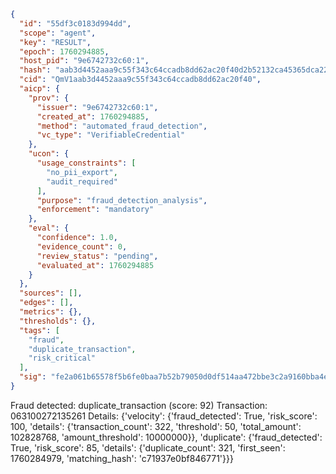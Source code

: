 ```json
{
  "id": "55df3c0183d994dd",
  "scope": "agent",
  "key": "RESULT",
  "epoch": 1760294885,
  "host_pid": "9e6742732c60:1",
  "hash": "aab3d4452aaa9c55f343c64ccadb8dd62ac20f40d2b52132ca45365dca229a26",
  "cid": "QmV1aab3d4452aaa9c55f343c64ccadb8dd62ac20f40",
  "aicp": {
    "prov": {
      "issuer": "9e6742732c60:1",
      "created_at": 1760294885,
      "method": "automated_fraud_detection",
      "vc_type": "VerifiableCredential"
    },
    "ucon": {
      "usage_constraints": [
        "no_pii_export",
        "audit_required"
      ],
      "purpose": "fraud_detection_analysis",
      "enforcement": "mandatory"
    },
    "eval": {
      "confidence": 1.0,
      "evidence_count": 0,
      "review_status": "pending",
      "evaluated_at": 1760294885
    }
  },
  "sources": [],
  "edges": [],
  "metrics": {},
  "thresholds": {},
  "tags": [
    "fraud",
    "duplicate_transaction",
    "risk_critical"
  ],
  "sig": "fe2a061b65578f5b6fe0baa7b52b79050d0df514aa472bbe3c2a9160bba4eeaa"
}
```

Fraud detected: duplicate_transaction (score: 92)
Transaction: 063100272135261
Details: {'velocity': {'fraud_detected': True, 'risk_score': 100, 'details': {'transaction_count': 322, 'threshold': 50, 'total_amount': 102828768, 'amount_threshold': 10000000}}, 'duplicate': {'fraud_detected': True, 'risk_score': 85, 'details': {'duplicate_count': 321, 'first_seen': 1760284979, 'matching_hash': 'c71937e0bf846771'}}}